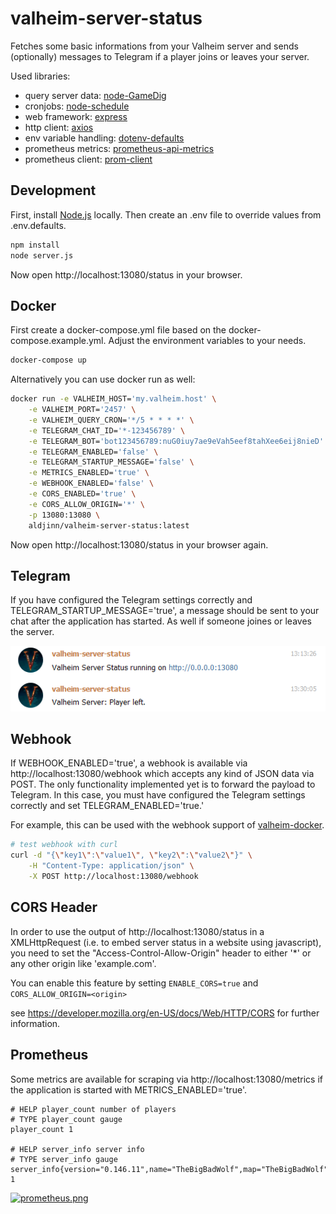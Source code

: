 # valheim-server-status

Fetches some basic informations from your Valheim server and sends (optionally) messages to Telegram if a player joins or leaves your server.

Used libraries:

- query server data: [node-GameDig](https://github.com/gamedig/node-gamedig)
- cronjobs: [node-schedule](https://github.com/node-schedule/node-schedule)
- web framework: [express](https://github.com/expressjs/express)
- http client: [axios](https://github.com/axios/axios)
- env variable handling: [dotenv-defaults](https://github.com/mrsteele/dotenv-defaults)
- prometheus metrics: [prometheus-api-metrics](https://github.com/PayU/prometheus-api-metrics)
- prometheus client: [prom-client](https://github.com/siimon/prom-client)

## Development

First, install [Node.js](https://nodejs.org/) locally. Then create an .env file to override values from .env.defaults.

```bash
npm install
node server.js
```

Now open http://localhost:13080/status in your browser.

## Docker

First create a docker-compose.yml file based on the docker-compose.example.yml. Adjust the environment variables to your needs.

```bash
docker-compose up
```

Alternatively you can use docker run as well:

```bash
docker run -e VALHEIM_HOST='my.valheim.host' \
    -e VALHEIM_PORT='2457' \
    -e VALHEIM_QUERY_CRON='*/5 * * * *' \
    -e TELEGRAM_CHAT_ID='*-123456789' \
    -e TELEGRAM_BOT='bot123456789:nuG0iuy7ae9eVah5eef8tahXee6eij8nieD' \
    -e TELEGRAM_ENABLED='false' \
    -e TELEGRAM_STARTUP_MESSAGE='false' \
    -e METRICS_ENABLED='true' \
    -e WEBHOOK_ENABLED='false' \
    -e CORS_ENABLED='true' \
    -e CORS_ALLOW_ORIGIN='*' \
    -p 13080:13080 \
    aldjinn/valheim-server-status:latest
```

Now open http://localhost:13080/status in your browser again.

## Telegram

If you have configured the Telegram settings correctly and TELEGRAM_STARTUP_MESSAGE='true', a message should be sent to your chat after the application has started. As well if someone joines or leaves the server.

![telegram.png)](telegram.png)

## Webhook

If WEBHOOK_ENABLED='true', a webhook is available via http://localhost:13080/webhook which accepts any kind of JSON data via POST. The only functionality implemented yet is to forward the payload to Telegram. In this case, you must have configured the Telegram settings correctly and set TELEGRAM_ENABLED='true.'

For example, this can be used with the webhook support of [valheim-docker](https://github.com/mbround18/valheim-docker/blob/main/docs/webhooks.md).

```bash
# test webhook with curl
curl -d "{\"key1\":\"value1\", \"key2\":\"value2\"}" \
    -H "Content-Type: application/json" \
    -X POST http://localhost:13080/webhook
```

## CORS Header

In order to use the output of http://localhost:13080/status in a XMLHttpRequest (i.e. to embed server status in a website using javascript), you need to set the "Access-Control-Allow-Origin" header to either '*' or any other origin like 'example.com'.

You can enable this feature by setting
```ENABLE_CORS=true```
and
```CORS_ALLOW_ORIGIN=<origin>```

see https://developer.mozilla.org/en-US/docs/Web/HTTP/CORS for further information.

## Prometheus

Some metrics are available for scraping via http://localhost:13080/metrics if the application is started with METRICS_ENABLED='true'.

```
# HELP player_count number of players
# TYPE player_count gauge
player_count 1

# HELP server_info server info
# TYPE server_info gauge
server_info{version="0.146.11",name="TheBigBadWolf",map="TheBigBadWolf"} 1
```

[<img src="prometheus.png" alt="prometheus.png" width="768"/>](prometheus.png)
